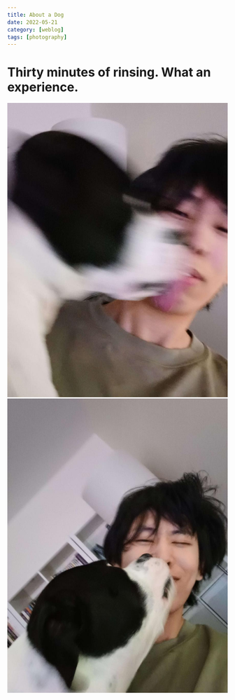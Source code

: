 ```yaml
---
title: About a Dog
date: 2022-05-21
category: [weblog]
tags: [photography]
---
```


# Thirty minutes of rinsing. What an experience. 

![Picture](/assets/blog-images/dog1.jpg)
![Picture](/assets/blog-images/dog2.jpg)